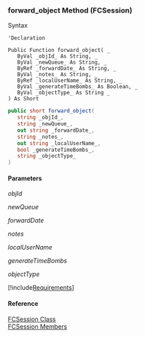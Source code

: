 ﻿### forward_object Method (FCSession)

Syntax

```vbnet
'Declaration

Public Function forward_object( _
   ByVal _objId_ As String, _
   ByVal _newQueue_ As String, _
   ByRef _forwardDate_ As String, _
   ByVal _notes_ As String, _
   ByRef _localUserName_ As String, _
   ByVal _generateTimeBombs_ As Boolean, _
   ByVal _objectType_ As String _
) As Short
```

```csharp
public short forward_object( 
   string _objId_,
   string _newQueue_,
   out string _forwardDate_,
   string _notes_,
   out string _localUserName_,
   bool _generateTimeBombs_,
   string _objectType_
)
```

#### Parameters

_objId_

_newQueue_

_forwardDate_

_notes_

_localUserName_

_generateTimeBombs_

_objectType_

[!include[Requirements](../partials/requirements.md)]

#### Reference

[FCSession Class](FChoice.Foundation.Clarify.Compatibility~FChoice.Foundation.Clarify.Compatibility.FCSession.md)  
[FCSession Members](FChoice.Foundation.Clarify.Compatibility~FChoice.Foundation.Clarify.Compatibility.FCSession_members.md)